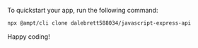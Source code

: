 To quickstart your app, run the following command: 

```bash
npx @ampt/cli clone dalebrett588034/javascript-express-api
```

Happy coding!